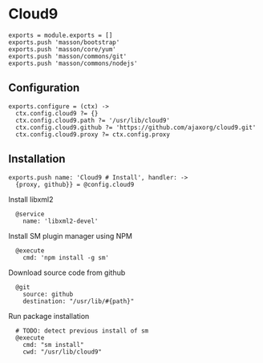 
# Cloud9

    exports = module.exports = []
    exports.push 'masson/bootstrap'
    exports.push 'masson/core/yum'
    exports.push 'masson/commons/git'
    exports.push 'masson/commons/nodejs'

## Configuration

    exports.configure = (ctx) ->
      ctx.config.cloud9 ?= {}
      ctx.config.cloud9.path ?= '/usr/lib/cloud9'
      ctx.config.cloud9.github ?= 'https://github.com/ajaxorg/cloud9.git'
      ctx.config.cloud9.proxy ?= ctx.config.proxy

## Installation

    exports.push name: 'Cloud9 # Install', handler: ->
      {proxy, github}} = @config.cloud9

Install libxml2

      @service
        name: 'libxml2-devel'

Install SM plugin manager using NPM

      @execute
        cmd: 'npm install -g sm'

Download source code from github

      @git
        source: github
        destination: "/usr/lib/#{path}"

Run package installation

      # TODO: detect previous install of sm
      @execute
        cmd: "sm install"
        cwd: "/usr/lib/cloud9"
